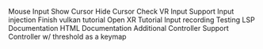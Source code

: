 Mouse Input
Show Cursor
Hide Cursor
Check VR Input Support
Input injection
Finish vulkan tutorial
Open XR Tutorial
Input recording
Testing
LSP Documentation
HTML Documentation
Additional Controller Support
Controller w/ threshold as a keymap

